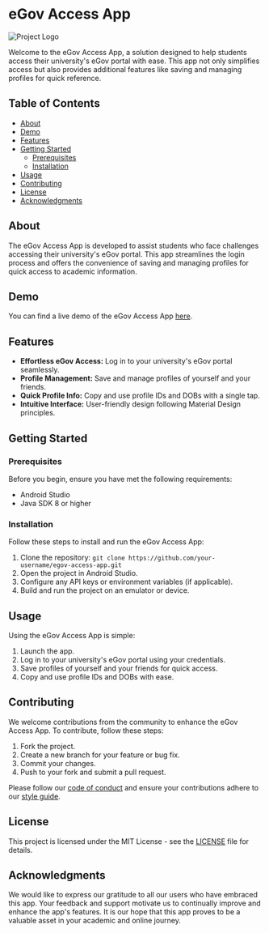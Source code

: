 # eGov Access App

![Project Logo](project_logo.png)

Welcome to the eGov Access App, a solution designed to help students access their university's eGov portal with ease. This app not only simplifies access but also provides additional features like saving and managing profiles for quick reference.

## Table of Contents

- [About](#about)
- [Demo](#demo)
- [Features](#features)
- [Getting Started](#getting-started)
  - [Prerequisites](#prerequisites)
  - [Installation](#installation)
- [Usage](#usage)
- [Contributing](#contributing)
- [License](#license)
- [Acknowledgments](#acknowledgments)

## About

The eGov Access App is developed to assist students who face challenges accessing their university's eGov portal. This app streamlines the login process and offers the convenience of saving and managing profiles for quick access to academic information.

## Demo

You can find a live demo of the eGov Access App [here](demo-link).

## Features

- **Effortless eGov Access:** Log in to your university's eGov portal seamlessly.
- **Profile Management:** Save and manage profiles of yourself and your friends.
- **Quick Profile Info:** Copy and use profile IDs and DOBs with a single tap.
- **Intuitive Interface:** User-friendly design following Material Design principles.

## Getting Started

### Prerequisites

Before you begin, ensure you have met the following requirements:

- Android Studio
- Java SDK 8 or higher

### Installation

Follow these steps to install and run the eGov Access App:

1. Clone the repository: `git clone https://github.com/your-username/egov-access-app.git`
2. Open the project in Android Studio.
3. Configure any API keys or environment variables (if applicable).
4. Build and run the project on an emulator or device.

## Usage

Using the eGov Access App is simple:

1. Launch the app.
2. Log in to your university's eGov portal using your credentials.
3. Save profiles of yourself and your friends for quick access.
4. Copy and use profile IDs and DOBs with ease.

## Contributing

We welcome contributions from the community to enhance the eGov Access App. To contribute, follow these steps:

1. Fork the project.
2. Create a new branch for your feature or bug fix.
3. Commit your changes.
4. Push to your fork and submit a pull request.

Please follow our [code of conduct](CODE_OF_CONDUCT.md) and ensure your contributions adhere to our [style guide](STYLE_GUIDE.md).

## License

This project is licensed under the MIT License - see the [LICENSE](LICENSE) file for details.

## Acknowledgments

We would like to express our gratitude to all our users who have embraced this app. Your feedback and support motivate us to continually improve and enhance the app's features. It is our hope that this app proves to be a valuable asset in your academic and online journey.
